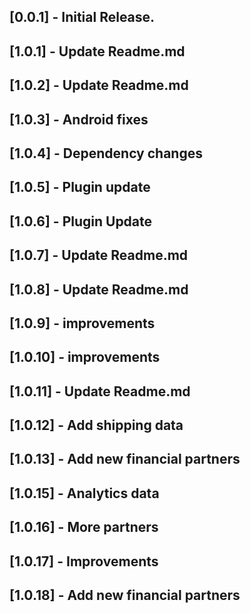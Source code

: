 ## [0.0.1] - Initial Release.
## [1.0.1] - Update Readme.md
## [1.0.2] - Update Readme.md
## [1.0.3] - Android fixes
## [1.0.4] - Dependency changes
## [1.0.5] - Plugin update
## [1.0.6] - Plugin Update
## [1.0.7] - Update Readme.md
## [1.0.8] - Update Readme.md
## [1.0.9] - improvements
## [1.0.10] - improvements
## [1.0.11] - Update Readme.md
## [1.0.12] - Add shipping data
## [1.0.13] - Add new financial partners
## [1.0.15] - Analytics data
## [1.0.16] - More partners
## [1.0.17] - Improvements
## [1.0.18] - Add new financial partners

















